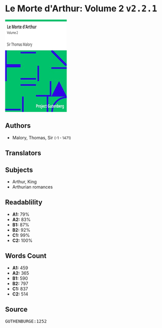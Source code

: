 # Le Morte d'Arthur: Volume 2 <kbd>v2.2.1</kbd>

![](./cover.medium.jpg "")

## Authors


 - Malory, Thomas, Sir <small>(-1 - 1471)</small>

## Translators



## Subjects


 - Arthur, King
 - Arthurian romances

## Readablility


 - **A1:** 79%
 - **A2:** 83%
 - **B1:** 87%
 - **B2:** 92%
 - **C1:** 99%
 - **C2:** 100%

## Words Count


 - **A1:** 459
 - **A2:** 365
 - **B1:** 590
 - **B2:** 797
 - **C1:** 837
 - **C2:** 514

## Source


<kbd>GUTHENBURGE:1252</kbd>
